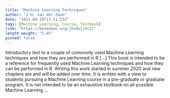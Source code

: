 ```yaml
---
title: "Machine Learning Techniques"
author: "J.H. van der Zwan"
date: "2021-04-19T17:11:53Z"
tags: [Machine Learning, Course, Textbook]
link: "https://bookdown.org/jhvdz1/ml2/"
length_weight: "5.6%"
pinned: false
---
```


Introductory text to a couple of commonly used Machine Learning techniques and how they are performed in R [...] This book is intended to be a reference for frequently used Machine Learning techniques and how they can be performed in R. Writing this work started in summer 2020 and new chapters are and will be added over time.
It is written with a view to students pursuing a Machine Learning course in a pre-graduate or graduate program. It is not intended to be an exhaustive textbook on all possible Machine Learning ...
